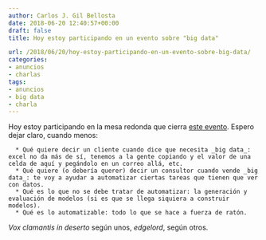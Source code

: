 ```yaml
---
author: Carlos J. Gil Bellosta
date: 2018-06-20 12:40:57+00:00
draft: false
title: Hoy estoy participando en un evento sobre "big data"

url: /2018/06/20/hoy-estoy-participando-en-un-evento-sobre-big-data/
categories:
- anuncios
- charlas
tags:
- anuncios
- big data
- charla
---
```


Hoy estoy participando en la mesa redonda que cierra [este evento](http://www.eventosyconferenciasue.com/eventos/big-data). Espero dejar claro, cuando menos:



 	  * Qué quiere decir un cliente cuando dice que necesita _big data_: excel no da más de sí, tenemos a la gente copiando y el valor de una celda de aquí y pegándolo en un correo allá, etc.
 	  * Qué quiere (o debería querer) decir un consultor cuando vende _big data_: te voy a ayudar a automatizar ciertas tareas que tienen que ver con datos.
 	  * Qué es lo que no se debe tratar de automatizar: la generación y evaluación de modelos (si es que se llega siquiera a construir modelos).
 	  * Qué es lo automatizable: todo lo que se hace a fuerza de ratón.

_Vox clamantis in deserto_ según unos, _edgelord_, según otros.


